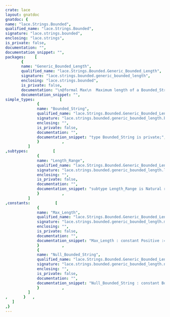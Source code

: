 ```yaml
---
crate: lace
layout: gnatdoc
gnatdoc: {
name: "lace.Strings.Bounded",
qualified_name: "lace.Strings.Bounded",
signature: "lace.strings.bounded",
enclosing: "lace.strings",
is_private: false,
documentation: "",
documentation_snippet: "",
packages:    [
       {
       name: "Generic_Bounded_Length",
       qualified_name: "lace.Strings.Bounded.Generic_Bounded_Length",
       signature: "lace.strings.bounded.generic_bounded_length",
       enclosing: "lace.strings.bounded",
       is_private: false,
       documentation: "\n@formal Max\n  Maximum length of a Bounded_String",
       documentation_snippet: "",
simple_types:           [
              {
              name: "Bounded_String",
              qualified_name: "lace.Strings.Bounded.Generic_Bounded_Length.Bounded_String",
              signature: "lace.strings.bounded.generic_bounded_length.bounded_string",
              enclosing: "",
              is_private: false,
              documentation: "",
              documentation_snippet: "type Bounded_String is private;",
              }          ,
          ]
,subtypes:           [
              {
              name: "Length_Range",
              qualified_name: "lace.Strings.Bounded.Generic_Bounded_Length.Length_Range",
              signature: "lace.strings.bounded.generic_bounded_length.length_range",
              enclosing: "",
              is_private: false,
              documentation: "",
              documentation_snippet: "subtype Length_Range is Natural range 0 .. Max_Length;",
              }          ,
          ]
,constants:           [
              {
              name: "Max_Length",
              qualified_name: "lace.Strings.Bounded.Generic_Bounded_Length.Max_Length",
              signature: "lace.strings.bounded.generic_bounded_length.max_length",
              enclosing: "",
              is_private: false,
              documentation: "",
              documentation_snippet: "Max_Length : constant Positive := Max;",
              }          ,
              {
              name: "Null_Bounded_String",
              qualified_name: "lace.Strings.Bounded.Generic_Bounded_Length.Null_Bounded_String",
              signature: "lace.strings.bounded.generic_bounded_length.null_bounded_string",
              enclosing: "",
              is_private: false,
              documentation: "",
              documentation_snippet: "Null_Bounded_String : constant Bounded_String;",
              }          ,
          ]
,       }   ,
   ]
,}
---
```

